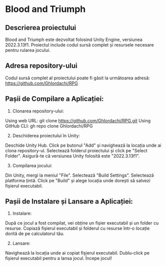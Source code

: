 # Blood and Triumph

## Descrierea proiectului

Blood and Triumph este dezvoltat folosind Unity Engine, versiunea 2022.3.13f1.
Proiectul include codul sursă complet și resursele necesare pentru rularea jocului.

## Adresa repository-ului

Codul sursă complet al proiectului poate fi găsit la următoarea adresă:
https://github.com/GhIordachi/RPG

## Pașii de Compilare a Aplicației:

1. Clonarea repository-ului:

Using web URL:
git clone https://github.com/GhIordachi/RPG.git
Using GitHub CLI:
gh repo clone GhIordachi/RPG

2. Deschiderea proiectului în Unity:

Deschide Unity Hub.
Click pe butonul "Add" și navighează la locația unde ai clona repository-ul.
Selectează folderul proiectului și click pe "Select Folder".
Asigură-te că versiunea Unity folosită este "2022.3.13f1".

3. Compilarea jocului:

Din Unity, mergi la meniul "File".
Selectează "Build Settings".
Selectează platforma țintă.
Click pe "Build" și alege locația unde dorești să salvezi fișierul executabil.

## Pașii de Instalare și Lansare a Aplicației:

1. Instalare:

După ce jocul a fost compilat, vei obține un fișier executabil și un folder cu resurse.
Copiază fișierul executabil și folderul cu resurse într-o locație dorită de pe calculatorul tău.

2. Lansare:

Navighează la locația unde ai copiat fișierul executabil.
Dublu-click pe fișierul executabil pentru a lansa jocul.
Începe jocul!
